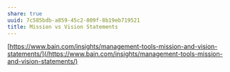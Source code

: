 ```yaml
---
share: true
uuid: 7c585bdb-a859-45c2-809f-8b19eb719521
title: Mission vs Vision Statements
---
```

[https://www.bain.com/insights/management-tools-mission-and-vision-statements/](/https://www.bain.com/insights/management-tools-mission-and-vision-statements/)